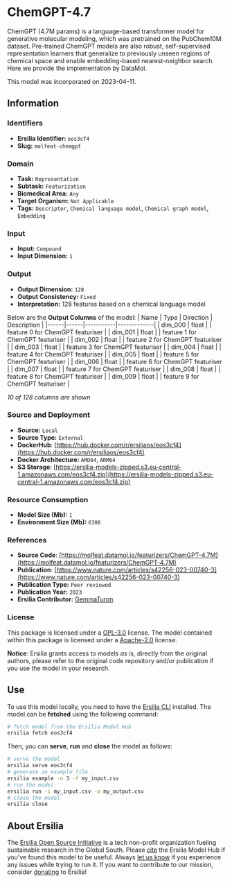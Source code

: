 # ChemGPT-4.7

ChemGPT (4.7M params) is a language-based transformer model for generative molecular modeling, which was pretrained on the PubChem10M dataset. Pre-trained ChemGPT models are also robust, self-supervised representation learners that generalize to previously unseen regions of chemical space and enable embedding-based nearest-neighbor search. Here we provide the implementation by DataMol.

This model was incorporated on 2023-04-11.

## Information
### Identifiers
- **Ersilia Identifier:** `eos3cf4`
- **Slug:** `molfeat-chemgpt`

### Domain
- **Task:** `Representation`
- **Subtask:** `Featurization`
- **Biomedical Area:** `Any`
- **Target Organism:** `Not Applicable`
- **Tags:** `Descriptor`, `Chemical language model`, `Chemical graph model`, `Embedding`

### Input
- **Input:** `Compound`
- **Input Dimension:** `1`

### Output
- **Output Dimension:** `128`
- **Output Consistency:** `Fixed`
- **Interpretation:** 128 features based on a chemical language model

Below are the **Output Columns** of the model:
| Name | Type | Direction | Description |
|------|------|-----------|-------------|
| dim_000 | float |  | feature 0 for ChemGPT featuriser |
| dim_001 | float |  | feature 1 for ChemGPT featuriser |
| dim_002 | float |  | feature 2 for ChemGPT featuriser |
| dim_003 | float |  | feature 3 for ChemGPT featuriser |
| dim_004 | float |  | feature 4 for ChemGPT featuriser |
| dim_005 | float |  | feature 5 for ChemGPT featuriser |
| dim_006 | float |  | feature 6 for ChemGPT featuriser |
| dim_007 | float |  | feature 7 for ChemGPT featuriser |
| dim_008 | float |  | feature 8 for ChemGPT featuriser |
| dim_009 | float |  | feature 9 for ChemGPT featuriser |

_10 of 128 columns are shown_
### Source and Deployment
- **Source:** `Local`
- **Source Type:** `External`
- **DockerHub**: [https://hub.docker.com/r/ersiliaos/eos3cf4](https://hub.docker.com/r/ersiliaos/eos3cf4)
- **Docker Architecture:** `AMD64`, `ARM64`
- **S3 Storage**: [https://ersilia-models-zipped.s3.eu-central-1.amazonaws.com/eos3cf4.zip](https://ersilia-models-zipped.s3.eu-central-1.amazonaws.com/eos3cf4.zip)

### Resource Consumption
- **Model Size (Mb):** `1`
- **Environment Size (Mb):** `6306`


### References
- **Source Code**: [https://molfeat.datamol.io/featurizers/ChemGPT-4.7M](https://molfeat.datamol.io/featurizers/ChemGPT-4.7M)
- **Publication**: [https://www.nature.com/articles/s42256-023-00740-3](https://www.nature.com/articles/s42256-023-00740-3)
- **Publication Type:** `Peer reviewed`
- **Publication Year:** `2023`
- **Ersilia Contributor:** [GemmaTuron](https://github.com/GemmaTuron)

### License
This package is licensed under a [GPL-3.0](https://github.com/ersilia-os/ersilia/blob/master/LICENSE) license. The model contained within this package is licensed under a [Apache-2.0](LICENSE) license.

**Notice**: Ersilia grants access to models _as is_, directly from the original authors, please refer to the original code repository and/or publication if you use the model in your research.


## Use
To use this model locally, you need to have the [Ersilia CLI](https://github.com/ersilia-os/ersilia) installed.
The model can be **fetched** using the following command:
```bash
# fetch model from the Ersilia Model Hub
ersilia fetch eos3cf4
```
Then, you can **serve**, **run** and **close** the model as follows:
```bash
# serve the model
ersilia serve eos3cf4
# generate an example file
ersilia example -n 3 -f my_input.csv
# run the model
ersilia run -i my_input.csv -o my_output.csv
# close the model
ersilia close
```

## About Ersilia
The [Ersilia Open Source Initiative](https://ersilia.io) is a tech non-profit organization fueling sustainable research in the Global South.
Please [cite](https://github.com/ersilia-os/ersilia/blob/master/CITATION.cff) the Ersilia Model Hub if you've found this model to be useful. Always [let us know](https://github.com/ersilia-os/ersilia/issues) if you experience any issues while trying to run it.
If you want to contribute to our mission, consider [donating](https://www.ersilia.io/donate) to Ersilia!
